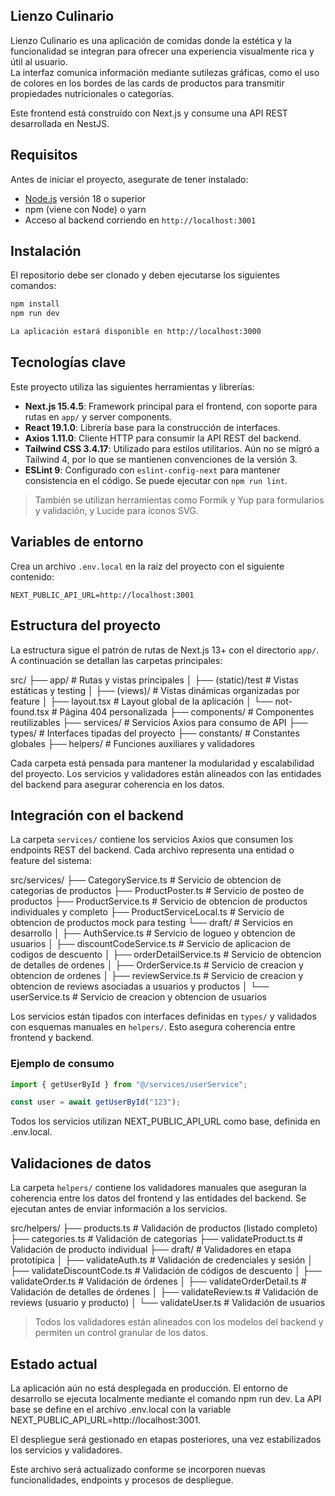 ## Lienzo Culinario

Lienzo Culinario es una aplicación de comidas donde la estética y la funcionalidad se integran para ofrecer una experiencia visualmente rica y útil al usuario.  
La interfaz comunica información mediante sutilezas gráficas, como el uso de colores en los bordes de las cards de productos para transmitir propiedades nutricionales o categorías.

Este frontend está construído con Next.js y consume una API REST desarrollada en NestJS.

## Requisitos

Antes de iniciar el proyecto, asegurate de tener instalado:

- [Node.js](https://nodejs.org/) versión 18 o superior
- npm (viene con Node) o yarn
- Acceso al backend corriendo en `http://localhost:3001`

## Instalación

El repositorio debe ser clonado y deben ejecutarse los siguientes comandos:

```bash
npm install
npm run dev

La aplicación estará disponible en http://localhost:3000

```

## Tecnologías clave

Este proyecto utiliza las siguientes herramientas y librerías:

- **Next.js 15.4.5**: Framework principal para el frontend, con soporte para rutas en `app/` y server components.
- **React 19.1.0**: Librería base para la construcción de interfaces.
- **Axios 1.11.0**: Cliente HTTP para consumir la API REST del backend.
- **Tailwind CSS 3.4.17**: Utilizado para estilos utilitarios. Aún no se migró a Tailwind 4, por lo que se mantienen convenciones de la versión 3.
- **ESLint 9**: Configurado con `eslint-config-next` para mantener consistencia en el código. Se puede ejecutar con `npm run lint`.

> También se utilizan herramientas como Formik y Yup para formularios y validación, y Lucide para íconos SVG.

## Variables de entorno

Crea un archivo `.env.local` en la raíz del proyecto con el siguiente contenido:

```env
NEXT_PUBLIC_API_URL=http://localhost:3001

```

## Estructura del proyecto

La estructura sigue el patrón de rutas de Next.js 13+ con el directorio `app/`. A continuación se detallan las carpetas principales:

src/
├── app/ # Rutas y vistas principales
│ ├── (static)/test # Vistas estáticas y testing
│ ├── (views)/ # Vistas dinámicas organizadas por feature
│ ├── layout.tsx # Layout global de la aplicación
│ └── not-found.tsx # Página 404 personalizada
├── components/ # Componentes reutilizables
├── services/ # Servicios Axios para consumo de API
├── types/ # Interfaces tipadas del proyecto
├── constants/ # Constantes globales
├── helpers/ # Funciones auxiliares y validadores

Cada carpeta está pensada para mantener la modularidad y escalabilidad del proyecto. Los servicios y validadores están alineados con las entidades del backend para asegurar coherencia en los datos.

## Integración con el backend

La carpeta `services/` contiene los servicios Axios que consumen los endpoints REST del backend. Cada archivo representa una entidad o feature del sistema:

src/services/
├── CategoryService.ts # Servicio de obtencion de categorias de productos
├── ProductPoster.ts # Servicio de posteo de productos
├── ProductService.ts # Servicio de obtencion de productos individuales y completo
├── ProductServiceLocal.ts # Servicio de obtencion de productos mock para testing
└── draft/ # Servicios en desarrollo
│ ├── AuthService.ts # Servicio de logueo y obtencion de usuarios
│ ├── discountCodeService.ts # Servicio de aplicacion de codigos de descuento
│ ├── orderDetailService.ts # Servicio de obtencion de detalles de ordenes
│ ├── OrderService.ts # Servicio de creacion y obtencion de ordenes
│ ├── reviewService.ts # Servicio de creacion y obtencion de reviews asociadas a usuarios y productos
│ └── userService.ts # Servicio de creacion y obtencion de usuarios

Los servicios están tipados con interfaces definidas en `types/` y validados con esquemas manuales en `helpers/`. Esto asegura coherencia entre frontend y backend.

### Ejemplo de consumo

```ts
import { getUserById } from "@/services/userService";

const user = await getUserById("123");
```

Todos los servicios utilizan NEXT_PUBLIC_API_URL como base, definida en .env.local.

## Validaciones de datos

La carpeta `helpers/` contiene los validadores manuales que aseguran la coherencia entre los datos del frontend y las entidades del backend. Se ejecutan antes de enviar información a los servicios.

src/helpers/
├── products.ts # Validación de productos (listado completo)
├── categories.ts # Validación de categorías
├── validateProduct.ts # Validación de producto individual
├── draft/ # Validadores en etapa prototípica
│ ├── validateAuth.ts # Validación de credenciales y sesión
│ ├── validateDiscountCode.ts # Validación de códigos de descuento
│ ├── validateOrder.ts # Validación de órdenes
│ ├── validateOrderDetail.ts # Validación de detalles de órdenes
│ ├── validateReview.ts # Validación de reviews (usuario y producto)
│ └── validateUser.ts # Validación de usuarios

> Todos los validadores están alineados con los modelos del backend y permiten un control granular de los datos.

## Estado actual

La aplicación aún no está desplegada en producción. El entorno de desarrollo se ejecuta localmente mediante el comando npm run dev. La API base se define en el archivo .env.local con la variable NEXT_PUBLIC_API_URL=http://localhost:3001.

El despliegue será gestionado en etapas posteriores, una vez estabilizados los servicios y validadores.

Este archivo será actualizado conforme se incorporen nuevas funcionalidades, endpoints y procesos de despliegue.
